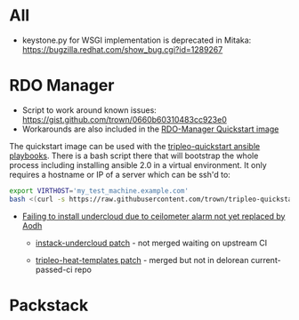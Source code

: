 # All

* keystone.py for WSGI implementation is deprecated in Mitaka: https://bugzilla.redhat.com/show_bug.cgi?id=1289267

# RDO Manager
* Script to work around known issues: https://gist.github.com/trown/0660b60310483cc923e0
* Workarounds are also included in the [RDO-Manager Quickstart image](https://ci.centos.org/artifacts/rdo/images/mitaka/delorean/)

The quickstart image can be used with the [tripleo-quickstart ansible playbooks](https://github.com/trown/tripleo-quickstart).
There is a bash script there that will bootstrap the whole process including installing ansible 2.0 in a virtual environment.
It only requires a hostname or IP of a server which can be ssh'd to:

```bash    
export VIRTHOST='my_test_machine.example.com'
bash <(curl -s https://raw.githubusercontent.com/trown/tripleo-quickstart/master/quickstart.sh) mitaka
```

* [Failing to install undercloud due to ceilometer alarm not yet replaced by Aodh](https://bugs.launchpad.net/tripleo/+bug/1521922)

    * [instack-undercloud patch](https://review.openstack.org/#/c/253716/) - not merged waiting on upstream CI

    * [tripleo-heat-templates patch](https://review.openstack.org/#/c/253717/) - merged but not in delorean current-passed-ci repo

# Packstack
